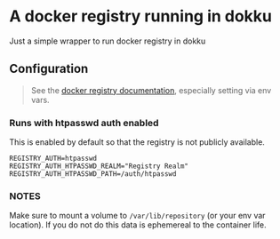 # A docker registry running in dokku

Just a simple wrapper to run docker registry in dokku

## Configuration

> See the [docker registry documentation](https://docs.docker.com/registry/configuration/), especially setting via env vars.

### Runs with htpasswd auth enabled

This is enabled by default so that the registry is not publicly available.

    REGISTRY_AUTH=htpasswd 
    REGISTRY_AUTH_HTPASSWD_REALM="Registry Realm" 
    REGISTRY_AUTH_HTPASSWD_PATH=/auth/htpasswd

### NOTES

Make sure to mount a volume to `/var/lib/repository` (or your env var location).
If you do not do this data is ephemereal to the container life.

